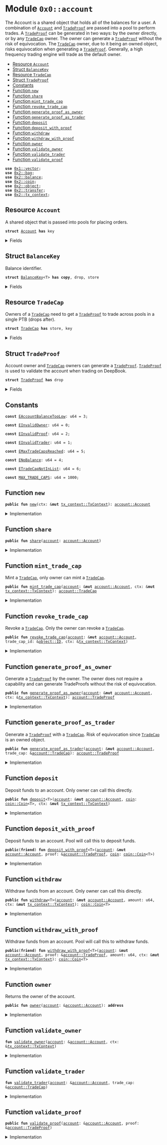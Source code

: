 
<a name="0x0_account"></a>

# Module `0x0::account`

The Account is a shared object that holds all of the balances for a user. A combination of <code><a href="account.md#0x0_account_Account">Account</a></code> and
<code><a href="account.md#0x0_account_TradeProof">TradeProof</a></code> are passed into a pool to perform trades. A <code><a href="account.md#0x0_account_TradeProof">TradeProof</a></code> can be generated in two ways: by the
owner directly, or by any <code><a href="account.md#0x0_account_TradeCap">TradeCap</a></code> owner. The owner can generate a <code><a href="account.md#0x0_account_TradeProof">TradeProof</a></code> without the risk of
equivocation. The <code><a href="account.md#0x0_account_TradeCap">TradeCap</a></code> owner, due to it being an owned object, risks equivocation when generating
a <code><a href="account.md#0x0_account_TradeProof">TradeProof</a></code>. Generally, a high frequency trading engine will trade as the default owner.


-  [Resource `Account`](#0x0_account_Account)
-  [Struct `BalanceKey`](#0x0_account_BalanceKey)
-  [Resource `TradeCap`](#0x0_account_TradeCap)
-  [Struct `TradeProof`](#0x0_account_TradeProof)
-  [Constants](#@Constants_0)
-  [Function `new`](#0x0_account_new)
-  [Function `share`](#0x0_account_share)
-  [Function `mint_trade_cap`](#0x0_account_mint_trade_cap)
-  [Function `revoke_trade_cap`](#0x0_account_revoke_trade_cap)
-  [Function `generate_proof_as_owner`](#0x0_account_generate_proof_as_owner)
-  [Function `generate_proof_as_trader`](#0x0_account_generate_proof_as_trader)
-  [Function `deposit`](#0x0_account_deposit)
-  [Function `deposit_with_proof`](#0x0_account_deposit_with_proof)
-  [Function `withdraw`](#0x0_account_withdraw)
-  [Function `withdraw_with_proof`](#0x0_account_withdraw_with_proof)
-  [Function `owner`](#0x0_account_owner)
-  [Function `validate_owner`](#0x0_account_validate_owner)
-  [Function `validate_trader`](#0x0_account_validate_trader)
-  [Function `validate_proof`](#0x0_account_validate_proof)


<pre><code><b>use</b> <a href="dependencies/move-stdlib/vector.md#0x1_vector">0x1::vector</a>;
<b>use</b> <a href="dependencies/sui-framework/bag.md#0x2_bag">0x2::bag</a>;
<b>use</b> <a href="dependencies/sui-framework/balance.md#0x2_balance">0x2::balance</a>;
<b>use</b> <a href="dependencies/sui-framework/coin.md#0x2_coin">0x2::coin</a>;
<b>use</b> <a href="dependencies/sui-framework/object.md#0x2_object">0x2::object</a>;
<b>use</b> <a href="dependencies/sui-framework/transfer.md#0x2_transfer">0x2::transfer</a>;
<b>use</b> <a href="dependencies/sui-framework/tx_context.md#0x2_tx_context">0x2::tx_context</a>;
</code></pre>



<a name="0x0_account_Account"></a>

## Resource `Account`

A shared object that is passed into pools for placing orders.


<pre><code><b>struct</b> <a href="account.md#0x0_account_Account">Account</a> <b>has</b> key
</code></pre>



<details>
<summary>Fields</summary>


<dl>
<dt>
<code>id: <a href="dependencies/sui-framework/object.md#0x2_object_UID">object::UID</a></code>
</dt>
<dd>

</dd>
<dt>
<code>owner: <b>address</b></code>
</dt>
<dd>

</dd>
<dt>
<code>balances: <a href="dependencies/sui-framework/bag.md#0x2_bag_Bag">bag::Bag</a></code>
</dt>
<dd>

</dd>
<dt>
<code>allow_listed: <a href="dependencies/move-stdlib/vector.md#0x1_vector">vector</a>&lt;<a href="dependencies/sui-framework/object.md#0x2_object_ID">object::ID</a>&gt;</code>
</dt>
<dd>

</dd>
</dl>


</details>

<a name="0x0_account_BalanceKey"></a>

## Struct `BalanceKey`

Balance identifier.


<pre><code><b>struct</b> <a href="account.md#0x0_account_BalanceKey">BalanceKey</a>&lt;T&gt; <b>has</b> <b>copy</b>, drop, store
</code></pre>



<details>
<summary>Fields</summary>


<dl>
<dt>
<code>dummy_field: bool</code>
</dt>
<dd>

</dd>
</dl>


</details>

<a name="0x0_account_TradeCap"></a>

## Resource `TradeCap`

Owners of a <code><a href="account.md#0x0_account_TradeCap">TradeCap</a></code> need to get a <code><a href="account.md#0x0_account_TradeProof">TradeProof</a></code> to trade across pools in a single PTB (drops after).


<pre><code><b>struct</b> <a href="account.md#0x0_account_TradeCap">TradeCap</a> <b>has</b> store, key
</code></pre>



<details>
<summary>Fields</summary>


<dl>
<dt>
<code>id: <a href="dependencies/sui-framework/object.md#0x2_object_UID">object::UID</a></code>
</dt>
<dd>

</dd>
<dt>
<code>account_id: <a href="dependencies/sui-framework/object.md#0x2_object_ID">object::ID</a></code>
</dt>
<dd>

</dd>
</dl>


</details>

<a name="0x0_account_TradeProof"></a>

## Struct `TradeProof`

Account owner and <code><a href="account.md#0x0_account_TradeCap">TradeCap</a></code> owners can generate a <code><a href="account.md#0x0_account_TradeProof">TradeProof</a></code>.
<code><a href="account.md#0x0_account_TradeProof">TradeProof</a></code> is used to validate the account when trading on DeepBook.


<pre><code><b>struct</b> <a href="account.md#0x0_account_TradeProof">TradeProof</a> <b>has</b> drop
</code></pre>



<details>
<summary>Fields</summary>


<dl>
<dt>
<code>account_id: <a href="dependencies/sui-framework/object.md#0x2_object_ID">object::ID</a></code>
</dt>
<dd>

</dd>
</dl>


</details>

<a name="@Constants_0"></a>

## Constants


<a name="0x0_account_EAccountBalanceTooLow"></a>



<pre><code><b>const</b> <a href="account.md#0x0_account_EAccountBalanceTooLow">EAccountBalanceTooLow</a>: u64 = 3;
</code></pre>



<a name="0x0_account_EInvalidOwner"></a>



<pre><code><b>const</b> <a href="account.md#0x0_account_EInvalidOwner">EInvalidOwner</a>: u64 = 0;
</code></pre>



<a name="0x0_account_EInvalidProof"></a>



<pre><code><b>const</b> <a href="account.md#0x0_account_EInvalidProof">EInvalidProof</a>: u64 = 2;
</code></pre>



<a name="0x0_account_EInvalidTrader"></a>



<pre><code><b>const</b> <a href="account.md#0x0_account_EInvalidTrader">EInvalidTrader</a>: u64 = 1;
</code></pre>



<a name="0x0_account_EMaxTradeCapsReached"></a>



<pre><code><b>const</b> <a href="account.md#0x0_account_EMaxTradeCapsReached">EMaxTradeCapsReached</a>: u64 = 5;
</code></pre>



<a name="0x0_account_ENoBalance"></a>



<pre><code><b>const</b> <a href="account.md#0x0_account_ENoBalance">ENoBalance</a>: u64 = 4;
</code></pre>



<a name="0x0_account_ETradeCapNotInList"></a>



<pre><code><b>const</b> <a href="account.md#0x0_account_ETradeCapNotInList">ETradeCapNotInList</a>: u64 = 6;
</code></pre>



<a name="0x0_account_MAX_TRADE_CAPS"></a>



<pre><code><b>const</b> <a href="account.md#0x0_account_MAX_TRADE_CAPS">MAX_TRADE_CAPS</a>: u64 = 1000;
</code></pre>



<a name="0x0_account_new"></a>

## Function `new`



<pre><code><b>public</b> <b>fun</b> <a href="account.md#0x0_account_new">new</a>(ctx: &<b>mut</b> <a href="dependencies/sui-framework/tx_context.md#0x2_tx_context_TxContext">tx_context::TxContext</a>): <a href="account.md#0x0_account_Account">account::Account</a>
</code></pre>



<details>
<summary>Implementation</summary>


<pre><code><b>public</b> <b>fun</b> <a href="account.md#0x0_account_new">new</a>(ctx: &<b>mut</b> TxContext): <a href="account.md#0x0_account_Account">Account</a> {
    <a href="account.md#0x0_account_Account">Account</a> {
        id: <a href="dependencies/sui-framework/object.md#0x2_object_new">object::new</a>(ctx),
        owner: ctx.sender(),
        balances: <a href="dependencies/sui-framework/bag.md#0x2_bag_new">bag::new</a>(ctx),
        allow_listed: <a href="dependencies/move-stdlib/vector.md#0x1_vector">vector</a>[],
    }
}
</code></pre>



</details>

<a name="0x0_account_share"></a>

## Function `share`



<pre><code><b>public</b> <b>fun</b> <a href="account.md#0x0_account_share">share</a>(<a href="account.md#0x0_account">account</a>: <a href="account.md#0x0_account_Account">account::Account</a>)
</code></pre>



<details>
<summary>Implementation</summary>


<pre><code><b>public</b> <b>fun</b> <a href="account.md#0x0_account_share">share</a>(<a href="account.md#0x0_account">account</a>: <a href="account.md#0x0_account_Account">Account</a>) {
    <a href="dependencies/sui-framework/transfer.md#0x2_transfer_share_object">transfer::share_object</a>(<a href="account.md#0x0_account">account</a>);
}
</code></pre>



</details>

<a name="0x0_account_mint_trade_cap"></a>

## Function `mint_trade_cap`

Mint a <code><a href="account.md#0x0_account_TradeCap">TradeCap</a></code>, only owner can mint a <code><a href="account.md#0x0_account_TradeCap">TradeCap</a></code>.


<pre><code><b>public</b> <b>fun</b> <a href="account.md#0x0_account_mint_trade_cap">mint_trade_cap</a>(<a href="account.md#0x0_account">account</a>: &<b>mut</b> <a href="account.md#0x0_account_Account">account::Account</a>, ctx: &<b>mut</b> <a href="dependencies/sui-framework/tx_context.md#0x2_tx_context_TxContext">tx_context::TxContext</a>): <a href="account.md#0x0_account_TradeCap">account::TradeCap</a>
</code></pre>



<details>
<summary>Implementation</summary>


<pre><code><b>public</b> <b>fun</b> <a href="account.md#0x0_account_mint_trade_cap">mint_trade_cap</a>(<a href="account.md#0x0_account">account</a>: &<b>mut</b> <a href="account.md#0x0_account_Account">Account</a>, ctx: &<b>mut</b> TxContext): <a href="account.md#0x0_account_TradeCap">TradeCap</a> {
    <a href="account.md#0x0_account">account</a>.<a href="account.md#0x0_account_validate_owner">validate_owner</a>(ctx);
    <b>assert</b>!(<a href="account.md#0x0_account">account</a>.allow_listed.length() &lt; <a href="account.md#0x0_account_MAX_TRADE_CAPS">MAX_TRADE_CAPS</a>, <a href="account.md#0x0_account_EMaxTradeCapsReached">EMaxTradeCapsReached</a>);

    <b>let</b> id = <a href="dependencies/sui-framework/object.md#0x2_object_new">object::new</a>(ctx);
    <a href="account.md#0x0_account">account</a>.allow_listed.push_back(id.to_inner());

    <a href="account.md#0x0_account_TradeCap">TradeCap</a> {
        id,
        account_id: <a href="dependencies/sui-framework/object.md#0x2_object_id">object::id</a>(<a href="account.md#0x0_account">account</a>),
    }
}
</code></pre>



</details>

<a name="0x0_account_revoke_trade_cap"></a>

## Function `revoke_trade_cap`

Revoke a <code><a href="account.md#0x0_account_TradeCap">TradeCap</a></code>. Only the owner can revoke a <code><a href="account.md#0x0_account_TradeCap">TradeCap</a></code>.


<pre><code><b>public</b> <b>fun</b> <a href="account.md#0x0_account_revoke_trade_cap">revoke_trade_cap</a>(<a href="account.md#0x0_account">account</a>: &<b>mut</b> <a href="account.md#0x0_account_Account">account::Account</a>, trade_cap_id: &<a href="dependencies/sui-framework/object.md#0x2_object_ID">object::ID</a>, ctx: &<a href="dependencies/sui-framework/tx_context.md#0x2_tx_context_TxContext">tx_context::TxContext</a>)
</code></pre>



<details>
<summary>Implementation</summary>


<pre><code><b>public</b> <b>fun</b> <a href="account.md#0x0_account_revoke_trade_cap">revoke_trade_cap</a>(<a href="account.md#0x0_account">account</a>: &<b>mut</b> <a href="account.md#0x0_account_Account">Account</a>, trade_cap_id: &ID, ctx: &TxContext) {
    <a href="account.md#0x0_account">account</a>.<a href="account.md#0x0_account_validate_owner">validate_owner</a>(ctx);

    <b>let</b> (exists, idx) = <a href="account.md#0x0_account">account</a>.allow_listed.index_of(trade_cap_id);
    <b>assert</b>!(exists, <a href="account.md#0x0_account_ETradeCapNotInList">ETradeCapNotInList</a>);
    <a href="account.md#0x0_account">account</a>.allow_listed.swap_remove(idx);
}
</code></pre>



</details>

<a name="0x0_account_generate_proof_as_owner"></a>

## Function `generate_proof_as_owner`

Generate a <code><a href="account.md#0x0_account_TradeProof">TradeProof</a></code> by the owner. The owner does not require a capability
and can generate TradeProofs without the risk of equivocation.


<pre><code><b>public</b> <b>fun</b> <a href="account.md#0x0_account_generate_proof_as_owner">generate_proof_as_owner</a>(<a href="account.md#0x0_account">account</a>: &<b>mut</b> <a href="account.md#0x0_account_Account">account::Account</a>, ctx: &<a href="dependencies/sui-framework/tx_context.md#0x2_tx_context_TxContext">tx_context::TxContext</a>): <a href="account.md#0x0_account_TradeProof">account::TradeProof</a>
</code></pre>



<details>
<summary>Implementation</summary>


<pre><code><b>public</b> <b>fun</b> <a href="account.md#0x0_account_generate_proof_as_owner">generate_proof_as_owner</a>(<a href="account.md#0x0_account">account</a>: &<b>mut</b> <a href="account.md#0x0_account_Account">Account</a>, ctx: &TxContext): <a href="account.md#0x0_account_TradeProof">TradeProof</a> {
    <a href="account.md#0x0_account">account</a>.<a href="account.md#0x0_account_validate_owner">validate_owner</a>(ctx);

    <a href="account.md#0x0_account_TradeProof">TradeProof</a> {
        account_id: <a href="dependencies/sui-framework/object.md#0x2_object_id">object::id</a>(<a href="account.md#0x0_account">account</a>),
    }
}
</code></pre>



</details>

<a name="0x0_account_generate_proof_as_trader"></a>

## Function `generate_proof_as_trader`

Generate a <code><a href="account.md#0x0_account_TradeProof">TradeProof</a></code> with a <code><a href="account.md#0x0_account_TradeCap">TradeCap</a></code>.
Risk of equivocation since <code><a href="account.md#0x0_account_TradeCap">TradeCap</a></code> is an owned object.


<pre><code><b>public</b> <b>fun</b> <a href="account.md#0x0_account_generate_proof_as_trader">generate_proof_as_trader</a>(<a href="account.md#0x0_account">account</a>: &<b>mut</b> <a href="account.md#0x0_account_Account">account::Account</a>, trade_cap: &<a href="account.md#0x0_account_TradeCap">account::TradeCap</a>): <a href="account.md#0x0_account_TradeProof">account::TradeProof</a>
</code></pre>



<details>
<summary>Implementation</summary>


<pre><code><b>public</b> <b>fun</b> <a href="account.md#0x0_account_generate_proof_as_trader">generate_proof_as_trader</a>(<a href="account.md#0x0_account">account</a>: &<b>mut</b> <a href="account.md#0x0_account_Account">Account</a>, trade_cap: &<a href="account.md#0x0_account_TradeCap">TradeCap</a>): <a href="account.md#0x0_account_TradeProof">TradeProof</a> {
    <a href="account.md#0x0_account">account</a>.<a href="account.md#0x0_account_validate_trader">validate_trader</a>(trade_cap);

    <a href="account.md#0x0_account_TradeProof">TradeProof</a> {
        account_id: <a href="dependencies/sui-framework/object.md#0x2_object_id">object::id</a>(<a href="account.md#0x0_account">account</a>),
    }
}
</code></pre>



</details>

<a name="0x0_account_deposit"></a>

## Function `deposit`

Deposit funds to an account. Only owner can call this directly.


<pre><code><b>public</b> <b>fun</b> <a href="account.md#0x0_account_deposit">deposit</a>&lt;T&gt;(<a href="account.md#0x0_account">account</a>: &<b>mut</b> <a href="account.md#0x0_account_Account">account::Account</a>, <a href="dependencies/sui-framework/coin.md#0x2_coin">coin</a>: <a href="dependencies/sui-framework/coin.md#0x2_coin_Coin">coin::Coin</a>&lt;T&gt;, ctx: &<b>mut</b> <a href="dependencies/sui-framework/tx_context.md#0x2_tx_context_TxContext">tx_context::TxContext</a>)
</code></pre>



<details>
<summary>Implementation</summary>


<pre><code><b>public</b> <b>fun</b> <a href="account.md#0x0_account_deposit">deposit</a>&lt;T&gt;(
    <a href="account.md#0x0_account">account</a>: &<b>mut</b> <a href="account.md#0x0_account_Account">Account</a>,
    <a href="dependencies/sui-framework/coin.md#0x2_coin">coin</a>: Coin&lt;T&gt;,
    ctx: &<b>mut</b> TxContext,
) {
    <b>let</b> proof = <a href="account.md#0x0_account_generate_proof_as_owner">generate_proof_as_owner</a>(<a href="account.md#0x0_account">account</a>, ctx);

    <a href="account.md#0x0_account">account</a>.<a href="account.md#0x0_account_deposit_with_proof">deposit_with_proof</a>(&proof, <a href="dependencies/sui-framework/coin.md#0x2_coin">coin</a>);
}
</code></pre>



</details>

<a name="0x0_account_deposit_with_proof"></a>

## Function `deposit_with_proof`

Deposit funds to an account. Pool will call this to deposit funds.


<pre><code><b>public</b>(<b>friend</b>) <b>fun</b> <a href="account.md#0x0_account_deposit_with_proof">deposit_with_proof</a>&lt;T&gt;(<a href="account.md#0x0_account">account</a>: &<b>mut</b> <a href="account.md#0x0_account_Account">account::Account</a>, proof: &<a href="account.md#0x0_account_TradeProof">account::TradeProof</a>, <a href="dependencies/sui-framework/coin.md#0x2_coin">coin</a>: <a href="dependencies/sui-framework/coin.md#0x2_coin_Coin">coin::Coin</a>&lt;T&gt;)
</code></pre>



<details>
<summary>Implementation</summary>


<pre><code><b>public</b>(<a href="dependencies/sui-framework/package.md#0x2_package">package</a>) <b>fun</b> <a href="account.md#0x0_account_deposit_with_proof">deposit_with_proof</a>&lt;T&gt;(
    <a href="account.md#0x0_account">account</a>: &<b>mut</b> <a href="account.md#0x0_account_Account">Account</a>,
    proof: &<a href="account.md#0x0_account_TradeProof">TradeProof</a>,
    <a href="dependencies/sui-framework/coin.md#0x2_coin">coin</a>: Coin&lt;T&gt;,
) {
    <a href="account.md#0x0_account">account</a>.<a href="account.md#0x0_account_validate_proof">validate_proof</a>(proof);

    <b>let</b> key = <a href="account.md#0x0_account_BalanceKey">BalanceKey</a>&lt;T&gt; {};
    <b>let</b> to_deposit = <a href="dependencies/sui-framework/coin.md#0x2_coin">coin</a>.into_balance();

    <b>if</b> (<a href="account.md#0x0_account">account</a>.balances.contains(key)) {
        <b>let</b> <a href="dependencies/sui-framework/balance.md#0x2_balance">balance</a>: &<b>mut</b> Balance&lt;T&gt; = &<b>mut</b> <a href="account.md#0x0_account">account</a>.balances[key];
        <a href="dependencies/sui-framework/balance.md#0x2_balance">balance</a>.join(to_deposit);
    } <b>else</b> {
        <a href="account.md#0x0_account">account</a>.balances.add(key, to_deposit);
    }
}
</code></pre>



</details>

<a name="0x0_account_withdraw"></a>

## Function `withdraw`

Withdraw funds from an account. Only owner can call this directly.


<pre><code><b>public</b> <b>fun</b> <a href="account.md#0x0_account_withdraw">withdraw</a>&lt;T&gt;(<a href="account.md#0x0_account">account</a>: &<b>mut</b> <a href="account.md#0x0_account_Account">account::Account</a>, amount: u64, ctx: &<b>mut</b> <a href="dependencies/sui-framework/tx_context.md#0x2_tx_context_TxContext">tx_context::TxContext</a>): <a href="dependencies/sui-framework/coin.md#0x2_coin_Coin">coin::Coin</a>&lt;T&gt;
</code></pre>



<details>
<summary>Implementation</summary>


<pre><code><b>public</b> <b>fun</b> <a href="account.md#0x0_account_withdraw">withdraw</a>&lt;T&gt;(
    <a href="account.md#0x0_account">account</a>: &<b>mut</b> <a href="account.md#0x0_account_Account">Account</a>,
    amount: u64,
    ctx: &<b>mut</b> TxContext,
): Coin&lt;T&gt; {
    <b>let</b> proof = <a href="account.md#0x0_account_generate_proof_as_owner">generate_proof_as_owner</a>(<a href="account.md#0x0_account">account</a>, ctx);

    <a href="account.md#0x0_account">account</a>.<a href="account.md#0x0_account_withdraw_with_proof">withdraw_with_proof</a>(&proof, amount, ctx)
}
</code></pre>



</details>

<a name="0x0_account_withdraw_with_proof"></a>

## Function `withdraw_with_proof`

Withdraw funds from an account. Pool will call this to withdraw funds.


<pre><code><b>public</b>(<b>friend</b>) <b>fun</b> <a href="account.md#0x0_account_withdraw_with_proof">withdraw_with_proof</a>&lt;T&gt;(<a href="account.md#0x0_account">account</a>: &<b>mut</b> <a href="account.md#0x0_account_Account">account::Account</a>, proof: &<a href="account.md#0x0_account_TradeProof">account::TradeProof</a>, amount: u64, ctx: &<b>mut</b> <a href="dependencies/sui-framework/tx_context.md#0x2_tx_context_TxContext">tx_context::TxContext</a>): <a href="dependencies/sui-framework/coin.md#0x2_coin_Coin">coin::Coin</a>&lt;T&gt;
</code></pre>



<details>
<summary>Implementation</summary>


<pre><code><b>public</b>(<a href="dependencies/sui-framework/package.md#0x2_package">package</a>) <b>fun</b> <a href="account.md#0x0_account_withdraw_with_proof">withdraw_with_proof</a>&lt;T&gt;(
    <a href="account.md#0x0_account">account</a>: &<b>mut</b> <a href="account.md#0x0_account_Account">Account</a>,
    proof: &<a href="account.md#0x0_account_TradeProof">TradeProof</a>,
    amount: u64,
    ctx: &<b>mut</b> TxContext,
): Coin&lt;T&gt; {
    <a href="account.md#0x0_account">account</a>.<a href="account.md#0x0_account_validate_proof">validate_proof</a>(proof);

    <b>let</b> key = <a href="account.md#0x0_account_BalanceKey">BalanceKey</a>&lt;T&gt; {};
    <b>assert</b>!(<a href="account.md#0x0_account">account</a>.balances.contains(key), <a href="account.md#0x0_account_ENoBalance">ENoBalance</a>);
    <b>let</b> acc_balance: &<b>mut</b> Balance&lt;T&gt; = &<b>mut</b> <a href="account.md#0x0_account">account</a>.balances[key];
    <b>assert</b>!(acc_balance.value() &gt;= amount, <a href="account.md#0x0_account_EAccountBalanceTooLow">EAccountBalanceTooLow</a>);

    acc_balance.split(amount).into_coin(ctx)
}
</code></pre>



</details>

<a name="0x0_account_owner"></a>

## Function `owner`

Returns the owner of the account.


<pre><code><b>public</b> <b>fun</b> <a href="account.md#0x0_account_owner">owner</a>(<a href="account.md#0x0_account">account</a>: &<a href="account.md#0x0_account_Account">account::Account</a>): <b>address</b>
</code></pre>



<details>
<summary>Implementation</summary>


<pre><code><b>public</b> <b>fun</b> <a href="account.md#0x0_account_owner">owner</a>(<a href="account.md#0x0_account">account</a>: &<a href="account.md#0x0_account_Account">Account</a>): <b>address</b> {
    <a href="account.md#0x0_account">account</a>.owner
}
</code></pre>



</details>

<a name="0x0_account_validate_owner"></a>

## Function `validate_owner`



<pre><code><b>fun</b> <a href="account.md#0x0_account_validate_owner">validate_owner</a>(<a href="account.md#0x0_account">account</a>: &<a href="account.md#0x0_account_Account">account::Account</a>, ctx: &<a href="dependencies/sui-framework/tx_context.md#0x2_tx_context_TxContext">tx_context::TxContext</a>)
</code></pre>



<details>
<summary>Implementation</summary>


<pre><code><b>fun</b> <a href="account.md#0x0_account_validate_owner">validate_owner</a>(<a href="account.md#0x0_account">account</a>: &<a href="account.md#0x0_account_Account">Account</a>, ctx: &TxContext) {
    <b>assert</b>!(ctx.sender() == <a href="account.md#0x0_account">account</a>.<a href="account.md#0x0_account_owner">owner</a>(), <a href="account.md#0x0_account_EInvalidOwner">EInvalidOwner</a>);
}
</code></pre>



</details>

<a name="0x0_account_validate_trader"></a>

## Function `validate_trader`



<pre><code><b>fun</b> <a href="account.md#0x0_account_validate_trader">validate_trader</a>(<a href="account.md#0x0_account">account</a>: &<a href="account.md#0x0_account_Account">account::Account</a>, trade_cap: &<a href="account.md#0x0_account_TradeCap">account::TradeCap</a>)
</code></pre>



<details>
<summary>Implementation</summary>


<pre><code><b>fun</b> <a href="account.md#0x0_account_validate_trader">validate_trader</a>(<a href="account.md#0x0_account">account</a>: &<a href="account.md#0x0_account_Account">Account</a>, trade_cap: &<a href="account.md#0x0_account_TradeCap">TradeCap</a>) {
    <b>assert</b>!(<a href="account.md#0x0_account">account</a>.allow_listed.contains(<a href="dependencies/sui-framework/object.md#0x2_object_borrow_id">object::borrow_id</a>(trade_cap)), <a href="account.md#0x0_account_EInvalidTrader">EInvalidTrader</a>);
}
</code></pre>



</details>

<a name="0x0_account_validate_proof"></a>

## Function `validate_proof`



<pre><code><b>public</b> <b>fun</b> <a href="account.md#0x0_account_validate_proof">validate_proof</a>(<a href="account.md#0x0_account">account</a>: &<a href="account.md#0x0_account_Account">account::Account</a>, proof: &<a href="account.md#0x0_account_TradeProof">account::TradeProof</a>)
</code></pre>



<details>
<summary>Implementation</summary>


<pre><code><b>public</b> <b>fun</b> <a href="account.md#0x0_account_validate_proof">validate_proof</a>(<a href="account.md#0x0_account">account</a>: &<a href="account.md#0x0_account_Account">Account</a>, proof: &<a href="account.md#0x0_account_TradeProof">TradeProof</a>) {
    <b>assert</b>!(<a href="dependencies/sui-framework/object.md#0x2_object_id">object::id</a>(<a href="account.md#0x0_account">account</a>) == proof.account_id, <a href="account.md#0x0_account_EInvalidProof">EInvalidProof</a>);
}
</code></pre>



</details>
